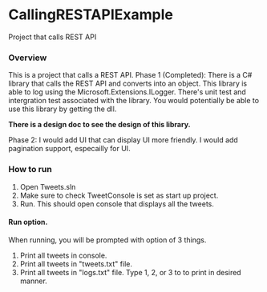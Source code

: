 # CallingRESTAPIExample
Project that calls REST API

### Overview
This is a project that calls a REST API.
Phase 1 (Completed): 
There is a C# library that calls the REST API and converts into an object. 
This library is able to log using the Microsoft.Extensions.ILogger.
There's unit test and intergration test associated with the library. 
You would potentially be able to use this library by getting the dll.

**There is a design doc to see the design of this library.**

Phase 2: I would add UI that can display UI more friendly.
I would add pagination support, especailly for UI.

### How to run
1. Open Tweets.sln
2. Make sure to check TweetConsole is set as start up project.
3. Run. This should open console that displays all the tweets.

#### Run option.
When running, you will be prompted with option of 3 things.
1. Print all tweets in console.
2. Print all tweets in "tweets.txt" file.
3. Print all tweets in "logs.txt" file.
Type 1, 2, or 3 to to print in desired manner.

